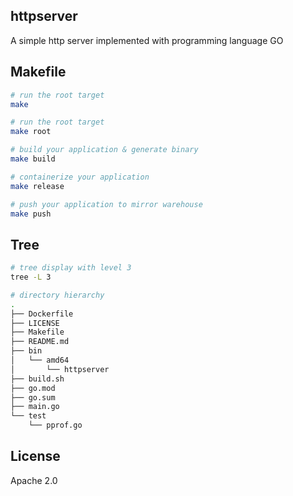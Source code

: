 ## httpserver
A simple http server implemented with programming language GO

## Makefile
```sh
# run the root target
make

# run the root target
make root

# build your application & generate binary
make build

# containerize your application
make release

# push your application to mirror warehouse
make push
```

## Tree
```sh
# tree display with level 3
tree -L 3

# directory hierarchy
.
├── Dockerfile
├── LICENSE
├── Makefile
├── README.md
├── bin
│   └── amd64
│       └── httpserver
├── build.sh
├── go.mod
├── go.sum
├── main.go
└── test
    └── pprof.go
```

## License
Apache 2.0
